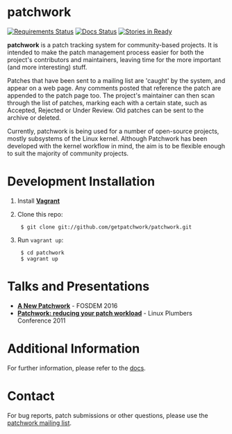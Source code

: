 # patchwork

[![Requirements Status][badge-req-img]][badge-req-ref]
[![Docs Status][badge-doc-img]][badge-doc-ref]
[![Stories in Ready][badge-waffle-img]][badge-waffle-ref]

**patchwork** is a patch tracking system for community-based projects. It is
intended to make the patch management process easier for both the project's
contributors and maintainers, leaving time for the more important (and more
interesting) stuff.

Patches that have been sent to a mailing list are 'caught' by the system, and
appear on a web page. Any comments posted that reference the patch are appended
to the patch page too. The project's maintainer can then scan through the list
of patches, marking each with a certain state, such as Accepted, Rejected or
Under Review. Old patches can be sent to the archive or deleted.

Currently, patchwork is being used for a number of open-source projects, mostly
subsystems of the Linux kernel. Although Patchwork has been developed with the
kernel workflow in mind, the aim is to be flexible enough to suit the majority
of community projects.

# Development Installation

1. Install [**Vagrant**][ref-vagrant]
2. Clone this repo:

        $ git clone git://github.com/getpatchwork/patchwork.git

3. Run `vagrant up`:

        $ cd patchwork
        $ vagrant up

# Talks and Presentations

* [**A New Patchwork**][pdf-fosdem] - FOSDEM 2016
* [**Patchwork: reducing your patch workload**][pdf-plumbers] - Linux Plumbers
  Conference 2011

# Additional Information

For further information, please refer to the [docs][docs].

# Contact

For bug reports, patch submissions or other questions, please use the
[patchwork mailing list][pw-ml].

[badge-doc-ref]: https://patchwork.readthedocs.org/en/latest/
[badge-doc-img]: https://readthedocs.org/projects/patchwork/badge/?version=latest
[badge-req-ref]: https://requires.io/github/getpatchwork/patchwork/requirements/?branch=master
[badge-req-img]: https://requires.io/github/getpatchwork/patchwork/requirements.svg?branch=master
[badge-waffle-ref]: https://waffle.io/getpatchwork/patchwork
[badge-waffle-img]: https://badge.waffle.io/getpatchwork/patchwork.svg?label=ready&title=Ready
[docs]: https://patchwork.readthedocs.org/en/latest/
[pdf-fosdem]: https://speakerdeck.com/stephenfin/a-new-patchwork-bringing-ci-patch-tracking-and-more-to-the-mailing-list
[pdf-plumbers]: https://www.linuxplumbersconf.org/2011/ocw/system/presentations/255/original/patchwork.pdf
[pw-ml]: https://ozlabs.org/mailman/listinfo/patchwork
[ref-vagrant]: https://www.vagrantup.com/docs/getting-started/
